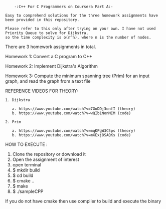 


		-:C++ For C Programmers on Coursera Part A:-

	Easy to comprehend solutions for the three homework assignments have been provided in this repository.

	Please refer to this only after trying on your own. I have not used Priority Queue to solve for Dijkstra,
	so the time complexity is o(n^n), where n is the number of nodes. 


There are 3 homework assignments in total.

Homework 1: Convert a C program to C++

Homework 2: Implement Dijkstra's Algorithm

Homework 3: Compute the minimum spanning tree (Prim) for an input graph, and read the 
            graph from a text file


REFERENCE VIDEOS FOR THEORY:

	1. Dijkstra

	   a. https://www.youtube.com/watch?v=7GoDDj3onfI (theory)
	   b. https://www.youtube.com/watch?v=wQIb1NonMIM (code)

	2. Prim

	   a. https://www.youtube.com/watch?v=mqKPgW3C5ps (theory)
	   b. https://www.youtube.com/watch?v=mXExj8SAQKs (code)


HOW TO EXECUTE :

1. Clone the repository or download it
2. Open the assignment of interest
3. open terminal 
4. $ mkdir build
5. $ cd build
6. $ cmake ..
7. $ make
8. $ ./sampleCPP

If you do not have cmake then use compiler to build and execute the binary